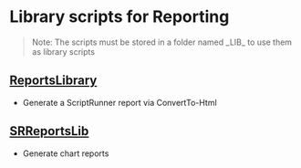 # Library scripts for Reporting

> Note: The scripts must be stored in a folder named \_LIB_ to use them as library scripts

## [ReportsLibrary](./ReportsLibrary.ps1)

+ Generate a ScriptRunner report via ConvertTo-Html

## [SRReportsLib](./SRReportsLib.ps1)

+ Generate chart reports